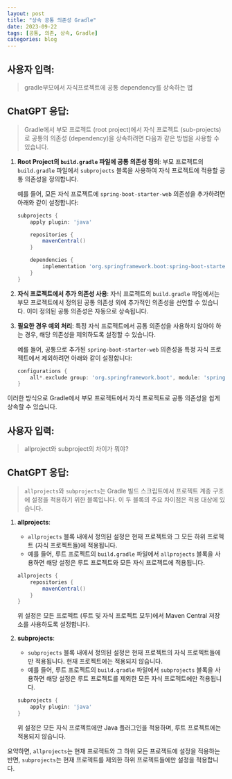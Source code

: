 ```yaml
---
layout: post
title: "상속 공통 의존성 Gradle"
date: 2023-09-22
tags: [공통, 의존, 상속, Gradle]
categories: blog
---
```


## 사용자 입력:
> gradle부모에서 자식프로젝트에 공통 dependency를 상속하는 법

## ChatGPT 응답:
> Gradle에서 부모 프로젝트 (root project)에서 자식 프로젝트 (sub-projects)로 공통의 의존성 (dependency)을 상속하려면 다음과 같은 방법을 사용할 수 있습니다.

1. **Root Project의 `build.gradle` 파일에 공통 의존성 정의**:
   부모 프로젝트의 `build.gradle` 파일에서 `subprojects` 블록을 사용하여 자식 프로젝트에 적용할 공통 의존성을 정의합니다.

   예를 들어, 모든 자식 프로젝트에 `spring-boot-starter-web` 의존성을 추가하려면 아래와 같이 설정합니다:

   ```groovy
   subprojects {
       apply plugin: 'java'

       repositories {
           mavenCentral()
       }

       dependencies {
           implementation 'org.springframework.boot:spring-boot-starter-web'
       }
   }
   ```

2. **자식 프로젝트에서 추가 의존성 사용**:
   자식 프로젝트의 `build.gradle` 파일에서는 부모 프로젝트에서 정의된 공통 의존성 외에 추가적인 의존성을 선언할 수 있습니다. 이미 정의된 공통 의존성은 자동으로 상속됩니다.

3. **필요한 경우 예외 처리**:
   특정 자식 프로젝트에서 공통 의존성을 사용하지 않아야 하는 경우, 해당 의존성을 제외하도록 설정할 수 있습니다.

   예를 들어, 공통으로 추가된 `spring-boot-starter-web` 의존성을 특정 자식 프로젝트에서 제외하려면 아래와 같이 설정합니다:

   ```groovy
   configurations {
       all*.exclude group: 'org.springframework.boot', module: 'spring-boot-starter-web'
   }
   ```

이러한 방식으로 Gradle에서 부모 프로젝트에서 자식 프로젝트로 공통 의존성을 쉽게 상속할 수 있습니다.

## 사용자 입력:
> allproject와 subproject의 차이가 뭐야?

## ChatGPT 응답:
> `allprojects`와 `subprojects`는 Gradle 빌드 스크립트에서 프로젝트 계층 구조에 설정을 적용하기 위한 블록입니다. 이 두 블록의 주요 차이점은 적용 대상에 있습니다.

1. **allprojects**:
   - `allprojects` 블록 내에서 정의된 설정은 현재 프로젝트와 그 모든 하위 프로젝트 (자식 프로젝트들)에 적용됩니다.
   - 예를 들어, 루트 프로젝트의 `build.gradle` 파일에서 `allprojects` 블록을 사용하면 해당 설정은 루트 프로젝트와 모든 자식 프로젝트에 적용됩니다.

   ```groovy
   allprojects {
       repositories {
           mavenCentral()
       }
   }
   ```
   위 설정은 모든 프로젝트 (루트 및 자식 프로젝트 모두)에서 Maven Central 저장소를 사용하도록 설정합니다.

2. **subprojects**:
   - `subprojects` 블록 내에서 정의된 설정은 현재 프로젝트의 자식 프로젝트들에만 적용됩니다. 현재 프로젝트에는 적용되지 않습니다.
   - 예를 들어, 루트 프로젝트의 `build.gradle` 파일에서 `subprojects` 블록을 사용하면 해당 설정은 루트 프로젝트를 제외한 모든 자식 프로젝트에만 적용됩니다.

   ```groovy
   subprojects {
       apply plugin: 'java'
   }
   ```
   위 설정은 모든 자식 프로젝트에만 Java 플러그인을 적용하며, 루트 프로젝트에는 적용되지 않습니다.

요약하면, `allprojects`는 현재 프로젝트와 그 하위 모든 프로젝트에 설정을 적용하는 반면, `subprojects`는 현재 프로젝트를 제외한 하위 프로젝트들에만 설정을 적용합니다.

